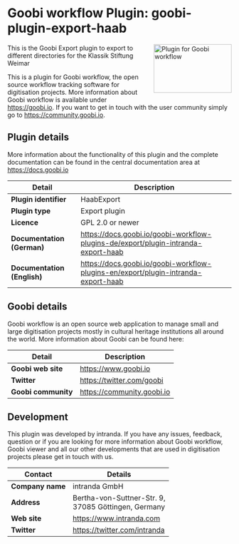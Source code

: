 # Goobi workflow Plugin: goobi-plugin-export-haab

<img src="https://goobi.io/wp-content/uploads/logo_goobi_plugin.png" align="right" style="margin:0 0 20px 20px;" alt="Plugin for Goobi workflow" width="175" height="109">

This is the Goobi Export plugin to export to different directories for the Klassik Stiftung Weimar

This is a plugin for Goobi workflow, the open source workflow tracking software for digitisation projects. More information about Goobi workflow is available under https://goobi.io. If you want to get in touch with the user community simply go to https://community.goobi.io.

## Plugin details

More information about the functionality of this plugin and the complete documentation can be found in the central documentation area at https://docs.goobi.io

Detail | Description
--- | ---
**Plugin identifier**       | HaabExport
**Plugin type**             | Export plugin
**Licence**                 | GPL 2.0 or newer  
**Documentation (German)**  | https://docs.goobi.io/goobi-workflow-plugins-de/export/plugin-intranda-export-haab
**Documentation (English)** | https://docs.goobi.io/goobi-workflow-plugins-en/export/plugin-intranda-export-haab

## Goobi details

Goobi workflow is an open source web application to manage small and large digitisation projects mostly in cultural heritage institutions all around the world. More information about Goobi can be found here:

Detail | Description
--- | ---
**Goobi web site**  | https://www.goobi.io
**Twitter**         | https://twitter.com/goobi
**Goobi community** | https://community.goobi.io

## Development

This plugin was developed by intranda. If you have any issues, feedback, question or if you are looking for more information about Goobi workflow, Goobi viewer and all our other developments that are used in digitisation projects please get in touch with us.  

Contact | Details
--- | ---
**Company name**  | intranda GmbH
**Address**       | Bertha-von-Suttner-Str. 9,<br/>37085 Göttingen, Germany
**Web site**      | https://www.intranda.com
**Twitter**       | https://twitter.com/intranda
